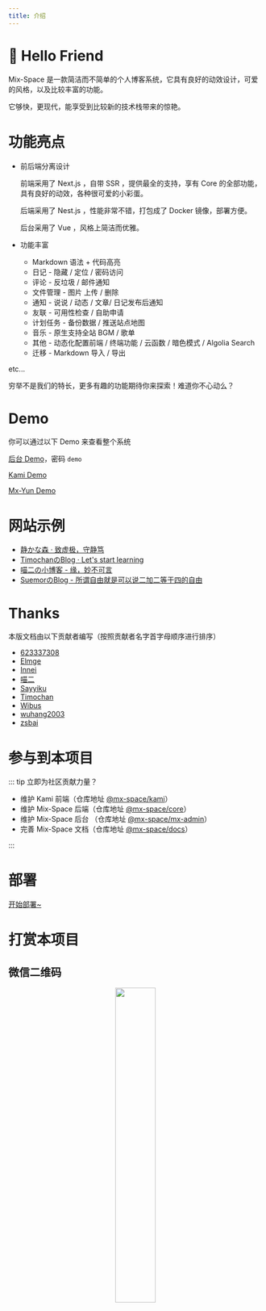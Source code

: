 ```yaml
---
title: 介绍
---
```


# 👋 Hello Friend

Mix-Space 是一款简洁而不简单的个人博客系统，它具有良好的动效设计，可爱的风格，以及比较丰富的功能。

它够快，更现代，能享受到比较新的技术栈带来的惊艳。


# 功能亮点

 - 前后端分离设计

   前端采用了 Next.js ，自带 SSR ，提供最全的支持，享有 Core 的全部功能，具有良好的动效，各种很可爱的小彩蛋。

   后端采用了 Nest.js ，性能非常不错，打包成了 Docker 镜像，部署方便。

   后台采用了 Vue ，风格上简洁而优雅。

 - 功能丰富
   - Markdown 语法 + 代码高亮
   - 日记 - 隐藏 / 定位 / 密码访问
   - 评论 - 反垃圾 / 邮件通知
   - 文件管理 - 图片 上传 / 删除
   - 通知 - 说说 / 动态 / 文章/ 日记发布后通知
   - 友联 - 可用性检查 / 自助申请
   - 计划任务 - 备份数据 / 推送站点地图
   - 音乐 - 原生支持全站 BGM / 歌单
   - 其他 - 动态化配置前端 / 终端功能 / 云函数 / 暗色模式 / Algolia Search
   - 迁移 - Markdown 导入 / 导出

etc...

穷举不是我们的特长，更多有趣的功能期待你来探索！难道你不心动么？

# Demo

你可以通过以下 Demo 来查看整个系统

[后台 Demo](https://mx-demo.shizuri.net/proxy/qaqdmin)，密码 `demo`

[Kami Demo](https://mx-demo.shizuri.net/)

[Mx-Yun Demo](https://yun.innei.ren)

# 网站示例

 - [静かな森 · 致虚极，守静笃](https://innei.ren)
 - [TimochanのBlog · Let's start learning](https://www.timochan.cn)
 - [喵二の小博客 - 缘，妙不可言](https://www.miaoer.xyz)
 - [SuemorのBlog - 所谓自由就是可以说二加二等于四的自由](https://www.suemor.com)


# Thanks

本版文档由以下贡献者编写（按照贡献者名字首字母顺序进行排序）

- [623337308](https://blog.cqsjyz.com)
- [Elmge](https://github.com/Elmge)
- [Innei](https://innei.ren)
- [喵二](https://www.miaoer.xyz)
- [Sayyiku](https://github.com/Sayyiku)
- [Timochan](https://www.timochan.cn)
- [Wibus](https://blog.iucky.cn)
- [wuhang2003](https://github.com/wuhang2003)
- [zsbai](https://github.com/zsbai)


# 参与到本项目

::: tip 立即为社区贡献力量？

 - 维护 Kami 前端（仓库地址 [@mx-space/kami](https://github.com/mx-space/kami)）
 - 维护 Mix-Space 后端（仓库地址 [@mx-space/core](https://github.com/mx-space/core)）
 - 维护 Mix-Space 后台 （仓库地址 [@mx-space/mx-admin](https://github.com/mx-space/mx-admin)）
 - 完善 Mix-Space 文档（仓库地址 [@mx-space/docs](https://github.com/mx-space/docs)）

:::


# 部署


[开始部署~](/deploy/index.md)

# 打赏本项目

## 微信二维码

<div align="center">
<img src="https://fastly.jsdelivr.net/gh/Innei/img-bed@master/20191211132347.png" style="width:40%;" />
</div>
